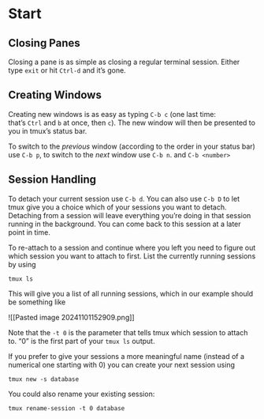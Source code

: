 # Start
## Closing Panes
Closing a pane is as simple as closing a regular terminal session. Either type `exit` or hit `Ctrl-d` and it’s gone.

## Creating Windows
Creating new windows is as easy as typing `C-b c` (one last time: that’s `Ctrl` and `b` at once, then `c`). The new window will then be presented to you in tmux’s status bar.

To switch to the _previous_ window (according to the order in your status bar) use `C-b p`, to switch to the _next_ window use `C-b n`. and `C-b <number>`

## Session Handling
To detach your current session use `C-b d`. You can also use `C-b D` to let tmux give you a choice which of your sessions you want to detach. Detaching from a session will leave everything you’re doing in that session running in the background. You can come back to this session at a later point in time.

To re-attach to a session and continue where you left you need to figure out which session you want to attach to first. List the currently running sessions by using

```
tmux ls
```

This will give you a list of all running sessions, which in our example should be something like

![[Pasted image 20241101152909.png]]

Note that the `-t 0` is the parameter that tells tmux which session to attach to. “0” is the first part of your `tmux ls` output.

If you prefer to give your sessions a more meaningful name (instead of a numerical one starting with 0) you can create your next session using
```
tmux new -s database
```

You could also rename your existing session:
```
tmux rename-session -t 0 database
```
